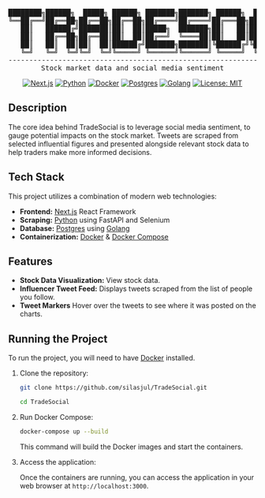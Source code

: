 <div align="center">
<pre>
████████╗██████╗  █████╗ ██████╗ ███████╗███████╗ ██████╗  ██████╗██╗ █████╗ ██╗     
╚══██╔══╝██╔══██╗██╔══██╗██╔══██╗██╔════╝██╔════╝██╔═══██╗██╔════╝██║██╔══██╗██║     
   ██║   ██████╔╝███████║██║  ██║█████╗  ███████╗██║   ██║██║     ██║███████║██║     
   ██║   ██╔══██╗██╔══██║██║  ██║██╔══╝  ╚════██║██║   ██║██║     ██║██╔══██║██║     
   ██║   ██║  ██║██║  ██║██████╔╝███████╗███████║╚██████╔╝╚██████╗██║██║  ██║███████╗
   ╚═╝   ╚═╝  ╚═╝╚═╝  ╚═╝╚═════╝ ╚══════╝╚══════╝ ╚═════╝  ╚═════╝╚═╝╚═╝  ╚═╝╚══════╝
-------------------------------------------------------------------------------------
Stock market data and social media sentiment
</pre>

[![Next.js](https://img.shields.io/badge/Next-black?style=flat&logo=next.js&logoColor=white)](https://nextjs.org/) [![Python](https://img.shields.io/badge/Python-3.13%2B-blue?style=flat&logo=python&logoColor=white)](https://www.python.org/) [![Docker](https://img.shields.io/badge/Docker-blue?style=flat&logo=docker&logoColor=white)](https://www.docker.com/) [![Postgres](https://img.shields.io/badge/PostgreSQL-4169e1?style=flat&logo=postgresql&logoColor=white)](https://www.postgresql.org/) [![Golang](https://img.shields.io/badge/Golang-00ADD8?style=flat&logo=go&logoColor=white)](https://go.dev/) [![License: MIT](https://img.shields.io/badge/License-MIT-yellow.svg)](https://opensource.org/licenses/MIT)

</div>

## Description

The core idea behind TradeSocial is to leverage social media sentiment, to gauge potential impacts on the stock market. Tweets are scraped from selected influential figures and presented alongside relevant stock data to help traders make more informed decisions.

## Tech Stack

This project utilizes a combination of modern web technologies:

-   **Frontend:** [Next.js](https://nextjs.org/) React Framework
-   **Scraping:** [Python](https://www.python.org/) using FastAPI and Selenium
-   **Database:** [Postgres](https://www.postgresql.org/) using [Golang](https://go.dev/)
-   **Containerization:** [Docker](https://www.docker.com/) & [Docker Compose](https://docs.docker.com/compose/)

## Features

-   **Stock Data Visualization:** View stock data.
-   **Influencer Tweet Feed:** Displays tweets scraped from the list of people you follow.
-   **Tweet Markers** Hover over the tweets to see where it was posted on the charts.

## Running the Project

To run the project, you will need to have [Docker](https://www.docker.com/) installed.

1.  Clone the repository:

    ```bash
    git clone https://github.com/silasjul/TradeSocial.git
    ```
     ```bash
    cd TradeSocial
    ```

2.  Run Docker Compose:

    ```bash
    docker-compose up --build
    ```

    This command will build the Docker images and start the containers.

3.  Access the application:

    Once the containers are running, you can access the application in your web browser at `http://localhost:3000`.
